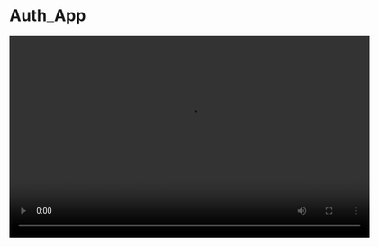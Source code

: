 # Auth_App
<video width="640" height="360" controls>
  <source src="/2.mp4" type="video/mp4">
  Ваш браузер не поддерживает воспроизведение видео.
</video>
